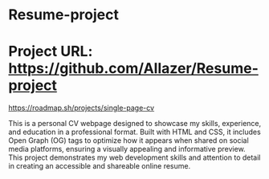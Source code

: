 # Resume-project
# Project URL: https://github.com/Allazer/Resume-project
https://roadmap.sh/projects/single-page-cv

This is a personal CV webpage designed to showcase my skills, experience, and education in a professional format. Built with HTML and CSS, it includes Open Graph (OG) tags to optimize how it appears when shared on social media platforms, ensuring a visually appealing and informative preview. This project demonstrates my web development skills and attention to detail in creating an accessible and shareable online resume.
